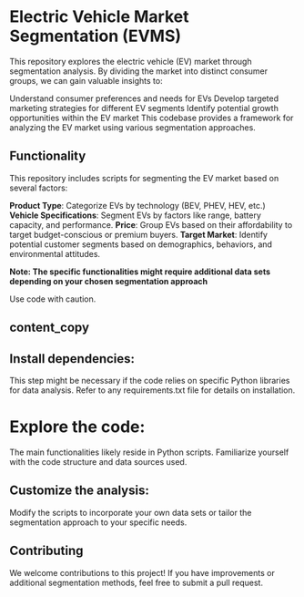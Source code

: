# Electric Vehicle Market Segmentation (EVMS)


This repository explores the electric vehicle (EV) market through segmentation analysis. By dividing the market into distinct consumer groups, we can gain valuable insights to:

Understand consumer preferences and needs for EVs
Develop targeted marketing strategies for different EV segments
Identify potential growth opportunities within the EV market
This codebase provides a framework for analyzing the EV market using various segmentation approaches.

## Functionality
This repository includes scripts for segmenting the EV market based on several factors:

**Product Type**: Categorize EVs by technology (BEV, PHEV, HEV, etc.)
**Vehicle Specifications**: Segment EVs by factors like range, battery capacity, and performance.
**Price**: Group EVs based on their affordability to target budget-conscious or premium buyers.
**Target Market**: Identify potential customer segments based on demographics, behaviors, and environmental attitudes.

**Note: The specific functionalities might require additional data sets depending on your chosen segmentation approach**


Use code with caution.
## content_copy
## Install dependencies:

This step might be necessary if the code relies on specific Python libraries for data analysis. Refer to any requirements.txt file for details on installation.

# Explore the code:

The main functionalities likely reside in Python scripts. Familiarize yourself with the code structure and data sources used.
## Customize the analysis:

Modify the scripts to incorporate your own data sets or tailor the segmentation approach to your specific needs.

## Contributing
We welcome contributions to this project! If you have improvements or additional segmentation methods, feel free to submit a pull request.
